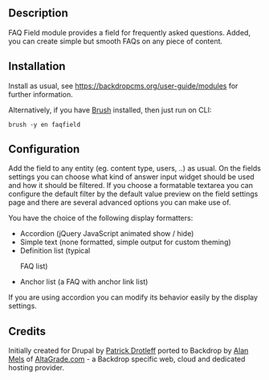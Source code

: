 Description
-----------

FAQ Field module provides a field for frequently asked questions.
Added, you can create simple but smooth FAQs on any piece of content.


Installation
-------------

Install as usual, see https://backdropcms.org/user-guide/modules for further information.

Alternatively, if you have [Brush](https://github.com/backdrop-contrib/brush) installed, then just run on CLI:
```
brush -y en faqfield
```

Configuration
-------------
  Add the field to any entity (eg. content type, users, ..) as usual.
  On the fields settings you can choose what kind of answer input widget should
  be used and how it should be filtered. If you choose a formatable textarea
  you can configure the default filter by the default value preview on the field
  settings page and there are several advanced options you can make use of.

  You have the choice of the following display formatters:

  - Accordion (jQuery JavaScript animated show / hide)
  - Simple text (none formatted, simple output for custom theming)
  - Definition list (typical <dl> FAQ list)
  - Anchor list (a FAQ with anchor link list)

  If you are using accordion you can modify its behavior easily by the display
  settings.

Credits
-------
Initially created for Drupal by [Patrick Drotleff](https://github.com/patrickd-) ported to Backdrop by [Alan Mels](https://github.com/alanmels) of [AltaGrade.com](https://github.com/altagrade) - a Backdrop specific web, cloud and dedicated hosting provider.
